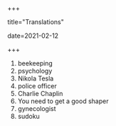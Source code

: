 +++

title="Translations"

date=2021-02-12

+++

1. beekeeping
2. psychology
3. Nikola Tesla
4. police officer
5. Charlie Chaplin
6. You need to get a good shaper
7. gynecologist
8. sudoku



